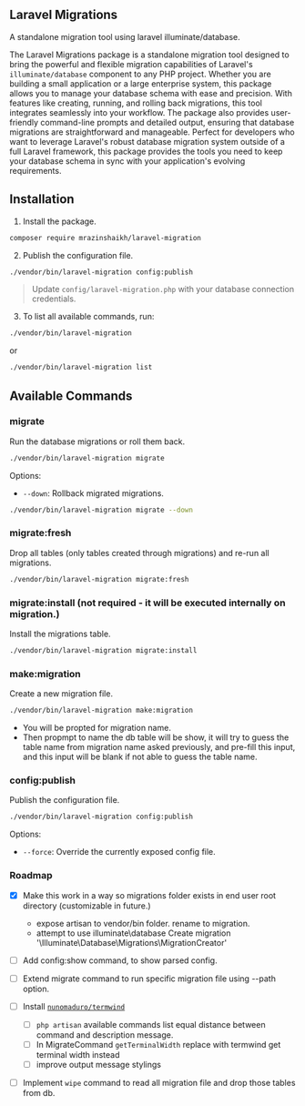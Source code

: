 ## Laravel Migrations

A standalone migration tool using laravel illuminate/database.

The Laravel Migrations package is a standalone migration tool designed to bring the powerful and flexible migration capabilities of Laravel's `illuminate/database` component to any PHP project. Whether you are building a small application or a large enterprise system, this package allows you to manage your database schema with ease and precision. With features like creating, running, and rolling back migrations, this tool integrates seamlessly into your workflow. The package also provides user-friendly command-line prompts and detailed output, ensuring that database migrations are straightforward and manageable. Perfect for developers who want to leverage Laravel's robust database migration system outside of a full Laravel framework, this package provides the tools you need to keep your database schema in sync with your application's evolving requirements.


## Installation

1. Install the package.
```sh
composer require mrazinshaikh/laravel-migration
```

2. Publish the configuration file.
```sh
./vendor/bin/laravel-migration config:publish
```

> Update `config/laravel-migration.php` with your database connection credentials.

3. To list all available commands, run:
```sh
./vendor/bin/laravel-migration
```
or
```sh
./vendor/bin/laravel-migration list
```

## Available Commands

### migrate
Run the database migrations or roll them back.
```sh
./vendor/bin/laravel-migration migrate
```
Options:
- `--down`: Rollback migrated migrations.
```sh
./vendor/bin/laravel-migration migrate --down
```

### migrate:fresh
Drop all tables (only tables created through migrations) and re-run all migrations.
```sh
./vendor/bin/laravel-migration migrate:fresh
```

### migrate:install (not required - it will be executed internally on migration.)
Install the migrations table.
```sh
./vendor/bin/laravel-migration migrate:install
```

### make:migration
Create a new migration file.
```sh
./vendor/bin/laravel-migration make:migration
```
- You will be propted for migration name.
- Then propmpt to name the db table will be show, it will try to guess the table name from migration name asked previously, and pre-fill this input, and this input will be blank if not able to guess the table name.

### config:publish
Publish the configuration file.
```sh
./vendor/bin/laravel-migration config:publish
```

Options:
- `--force`: Override the currently exposed config file.



### Roadmap

- [x] Make this work in a way so migrations folder exists in end user root directory (customizable in future.)
    - expose artisan to vendor/bin folder. rename to migration.
    - attempt to use illuminate\database Create migration '\Illuminate\Database\Migrations\MigrationCreator'

- [ ] Add config:show command, to show parsed config.

- [ ] Extend migrate command to run specific migration file using --path option.

- [ ] Install [`nunomaduro/termwind`](https://github.com/nunomaduro/termwind)
    - [ ] `php artisan` available commands list equal distance between command and description message.
    - [ ] In MigrateCommand `getTerminalWidth` replace with termwind get terminal width instead
    - [ ] improve output message stylings

- [ ] Implement `wipe` command to read all migration file and drop those tables from db.